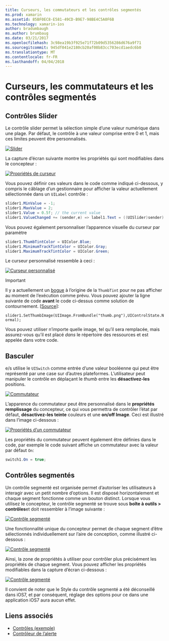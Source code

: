 ```yaml
---
title: Curseurs, les commutateurs et les contrôles segmentés
ms.prod: xamarin
ms.assetid: 85BF0EC8-E581-49CD-B9E7-98BE4C5A0F6B
ms.technology: xamarin-ios
author: bradumbaugh
ms.author: brumbaug
ms.date: 03/21/2017
ms.openlocfilehash: 3c98ea19b3f925e71f72b09d5356286d676a9f71
ms.sourcegitcommit: 945df041e2180cb20af08b83cc703ecd1aedc6b0
ms.translationtype: MT
ms.contentlocale: fr-FR
ms.lasthandoff: 04/04/2018
---
```

# <a name="sliders-switches-and-segmented-controls"></a>Curseurs, les commutateurs et les contrôles segmentés

<a name="Sliders" />


## <a name="sliders"></a>Contrôles Slider

Le contrôle slider permet la sélection simple d’une valeur numérique dans une plage. Par défaut, le contrôle à une valeur comprise entre 0 et 1, mais ces limites peuvent être personnalisés.

 [![](slider-switch-segmented-controls-images/image25a.png "Slider")](slider-switch-segmented-controls-images/image25a.png#lightbox)

La capture d’écran suivante montre les propriétés qui sont modifiables dans le concepteur :

 [![](slider-switch-segmented-controls-images/image26a.png "Propriétés de curseur")](slider-switch-segmented-controls-images/image25a.png#lightbox)

Vous pouvez définir ces valeurs dans le code comme indiqué ci-dessous, y compris le câblage d’un gestionnaire pour afficher la valeur actuellement sélectionnée dans un `UILabel` contrôle :

```csharp
slider1.MinValue = -1;
slider1.MaxValue = 2;
slider1.Value = 0.5f; // the current value
slider1.ValueChanged += (sender,e) => label1.Text = ((UISlider)sender).Value.ToString ();
```

Vous pouvez également personnaliser l’apparence visuelle du curseur par paramètre

```csharp
slider1.ThumbTintColor = UIColor.Blue;
slider1.MinimumTrackTintColor = UIColor.Gray;
slider1.MaximumTrackTintColor = UIColor.Green;
```

Le curseur personnalisé ressemble à ceci :

 [![](slider-switch-segmented-controls-images/image27a.png "Curseur personnalisé")](slider-switch-segmented-controls-images/image28a.png#lightbox)

> [!IMPORTANT]
> Il y a actuellement un [bogue](http://stackoverflow.com/a/19496179) à l’origine de la `ThumbTint` pour ne pas afficher au moment de l’exécution comme prévu. Vous pouvez ajouter la ligne suivante de code **avant** le code ci-dessus comme solution de contournement. [[Source](http://stackoverflow.com/a/21396794)]:
>
> `slider1.SetThumbImage(UIImage.FromBundle("thumb.png"),UIControlState.Normal);`
> 
> Vous pouvez utiliser n’importe quelle image, tel qu’il sera remplacée, mais assurez-vous qu’il est placé _dans_ le répertoire des ressources et est appelée dans votre code.

<a name="Switch" />

## <a name="switch"></a>Basculer

e/s utilise le `UISwitch` comme entrée d’une valeur booléenne qui peut être représenté par une case sur d’autres plateformes. L’utilisateur peut manipuler le contrôle en déplaçant le *thumb* entre les **désactivez-les** positions.

 [![](slider-switch-segmented-controls-images/image28a.png "Commutateur")](slider-switch-segmented-controls-images/image28a.png#lightbox)

L’apparence du commutateur peut être personnalisé dans le **propriétés remplissage** du concepteur, ce qui vous permettra de contrôler l’état par défaut, **désactivez-les teinte** couleurs et une **on/off Image**. Ceci est illustré dans l’image ci-dessous :

 [![](slider-switch-segmented-controls-images/image29a.png "Propriétés d’un commutateur")](slider-switch-segmented-controls-images/image29a.png#lightbox)

Les propriétés du commutateur peuvent également être définies dans le code, par exemple le code suivant affiche un commutateur avec la valeur par défaut `On`:

```csharp
switch1.On = true;
```

 <a name="Segmented_Controls" />


## <a name="segmented-controls"></a>Contrôles segmentés

Un contrôle segmenté est organisée permet d’autoriser les utilisateurs à interagir avec un petit nombre d’options. Il est disposé horizontalement et chaque segment fonctionne comme un bouton distinct. Lorsque vous utilisez le concepteur, le contrôle segmenté se trouve sous **boîte à outils > contrôles**et doit ressembler à l’image suivante :

 [![](slider-switch-segmented-controls-images/segmentedcontrol.png "Contrôle segmenté")](slider-switch-segmented-controls-images/segmentedcontrol.png#lightbox)

Une fonctionnalité unique du concepteur permet de chaque segment d’être sélectionnés individuellement sur l’aire de conception, comme illustré ci-dessous :

 [![](slider-switch-segmented-controls-images/segmentedcontrolselection.png "Contrôle segmenté")](slider-switch-segmented-controls-images/segmentedcontrolselection.png#lightbox)

Ainsi, la zone de propriétés à utiliser pour contrôler plus précisément les propriétés de chaque segment. Vous pouvez afficher les propriétés modifiables dans la capture d’écran ci-dessous :

 [![](slider-switch-segmented-controls-images/segmentedcontrolproperties.png "Contrôle segmenté")](slider-switch-segmented-controls-images/segmentedcontrolproperties.png#lightbox)

Il convient de noter que le Style du contrôle segmenté a été déconseillé dans iOS7, et par conséquent, réglage des options pour ce dans une application iOS7 aura aucun effet.

## <a name="related-links"></a>Liens associés

- [Contrôles (exemple)](https://developer.xamarin.com/samples/Controls/)
- [Contrôleur de l’alerte](https://developer.xamarin.com/recipes/ios/standard_controls/alertcontroller/)
